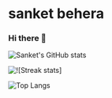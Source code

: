 # sanket behera

### Hi there 👋

![Sanket's GitHub stats](https://github-readme-stats.vercel.app/api?username=Sanketb2312&count_private=true&show_icons=true&theme=nord)

![![Streak stats]](https://github-readme-streak-stats.herokuapp.com/?user=Sanketb2312&theme=nord)

![Top Langs](https://github-readme-stats.vercel.app/api/top-langs/?username=Sanketb2312&theme=nord&langs_count=6)

<!--
**Sanketb2312/sanket** is a ✨ _special_ ✨ repository because its `README.md` (this file) appears on your GitHub profile.

![Sanket's GitHub stats](https://github-readme-stats.vercel.app/api?username=sanketb2312&count_private=true)

Here are some ideas to get you started:

- 🔭 I’m currently working on ...
- 🌱 I’m currently learning ...
- 👯 I’m looking to collaborate on ...
- 🤔 I’m looking for help with ...
- 💬 Ask me about ...
- 📫 How to reach me: ...
- 😄 Pronouns: ...
- ⚡ Fun fact: ...
-->

